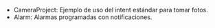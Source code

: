 - CameraProject: Ejemplo de uso del intent estándar para tomar fotos.
- Alarm: Alarmas programadas con notificaciones.
